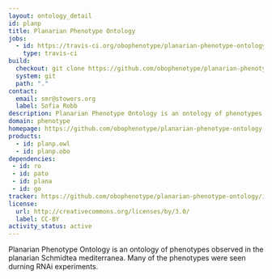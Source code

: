 ```yaml
---
layout: ontology_detail
id: planp
title: Planarian Phenotype Ontology
jobs:
  - id: https://travis-ci.org/obophenotype/planarian-phenotype-ontology
    type: travis-ci
build:
  checkout: git clone https://github.com/obophenotype/planarian-phenotype-ontology.git
  system: git
  path: "."
contact:
  email: smr@stowers.org
  label: Sofia Robb
description: Planarian Phenotype Ontology is an ontology of phenotypes observed in the planarian Schmidtea mediterranea.
domain: phenotype
homepage: https://github.com/obophenotype/planarian-phenotype-ontology
products:
  - id: planp.owl
  - id: planp.obo
dependencies:
 - id: ro
 - id: pato
 - id: plana
 - id: go
tracker: https://github.com/obophenotype/planarian-phenotype-ontology/issues
license:
  url: http://creativecommons.org/licenses/by/3.0/
  label: CC-BY
activity_status: active
---
```


Planarian Phenotype Ontology is an ontology of phenotypes observed in the planarian Schmidtea mediterranea. Many of the phenotypes were seen durning RNAi experiments.
